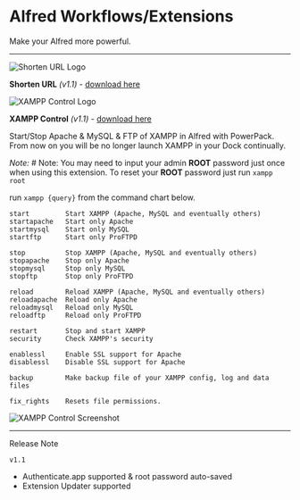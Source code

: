 # Alfred Workflows/Extensions

Make your Alfred more powerful.

* * *

![Shorten URL Logo][4]

**Shorten URL** *(v1.1)* - [download here][5]

![XAMPP Control Logo][1]

**XAMPP Control** *(v1.1)* - [download here][2]

Start/Stop Apache & MySQL & FTP of XAMPP in Alfred with PowerPack. From now on you will be no longer launch XAMPP in your Dock continually.

*Note:* # Note: You may need to input your admin **ROOT** password just once when using this extension. To reset your **ROOT** password just run `xampp root`

run `xampp {query}` from the command chart below.

    start         Start XAMPP (Apache, MySQL and eventually others)
    startapache   Start only Apache
    startmysql    Start only MySQL
    startftp      Start only ProFTPD
    
    stop          Stop XAMPP (Apache, MySQL and eventually others)
    stopapache    Stop only Apache
    stopmysql     Stop only MySQL
    stopftp       Stop only ProFTPD
    
    reload        Reload XAMPP (Apache, MySQL and eventually others)
    reloadapache  Reload only Apache
    reloadmysql   Reload only MySQL
    reloadftp     Reload only ProFTPD
    
    restart       Stop and start XAMPP
    security      Check XAMPP's security
    
    enablessl     Enable SSL support for Apache
    disablessl    Disable SSL support for Apache
    
    backup        Make backup file of your XAMPP config, log and data files
    
    fix_rights    Resets file permissions.
    

![XAMPP Control Screenshot][3]

* * *

Release Note

`v1.1`

* Authenticate.app supported & root password auto-saved
* Extension Updater supported

 [1]: https://github.com/hzlzh/Alfred-Workflows/raw/master/Downloads/extra/XAMPP-Control-icon.png "XAMPP Control for Alfred Logo"
 [2]: https://github.com/hzlzh/Alfred-Workflows/raw/master/Downloads/XAMPP-Control.alfredextension "XAMPP Control Download Link"
 [3]: https://github.com/hzlzh/Alfred-Workflows/raw/master/Downloads/extra/XAMPP-Control-trigger.png "XAMPP Control for Alfred Screenshot"
 [4]: https://github.com/hzlzh/Alfred-Workflows/raw/master/Downloads/extra/Shorten-URL-icon.png
 [5]:
 [6]: